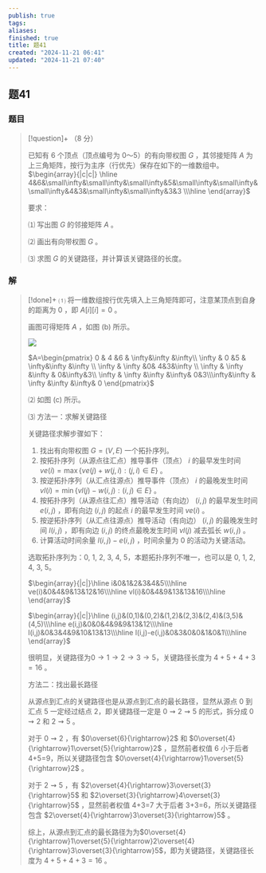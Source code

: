 ```yaml
---
publish: true
tags: 
aliases: 
finished: true
title: 题41
created: "2024-11-21 06:41"
updated: "2024-11-21 07:40"
---
```

## 题41
### 题目
> [!question]+
> （8 分）
> 
> 已知有 6 个顶点（顶点编号为 0～5）的有向带权图 $G$ ，其邻接矩阵 $A$ 为上三角矩阵，按行为主序（行优先）保存在如下的一维数组中。  
> $\begin{array}{|c|c|} \hline 4&6&\small\infty&\small\infty&\small\infty&5&\small\infty&\small\infty&\small\infty&4&3&\small\infty&\small\infty&3&3 \\\hline \end{array}$
> 
> 要求：
> 
> ⑴ 写出图 $G$ 的邻接矩阵 $A$ 。
> 
> ⑵ 画出有向带权图 $G$ 。
> 
> ⑶ 求图 $G$ 的关键路径，并计算该关键路径的长度。
### 解
> [!done]+
> ⑴ 将一维数组按行优先填入上三角矩阵即可，注意某顶点到自身的距离为 $0$ ，即 $A[i][i]=0$ 。
> 
> 画图可得矩阵 $A$ ，如图 (b) 所示。
> 
> ![](https://pic1.zhimg.com/v2-1689bf5faab6b6d2991f3c1af681e846_r.jpg)
> 
> $A=\begin{pmatrix} 0 & 4 &6 & \infty&\infty &\infty\\ \infty & 0 &5 & \infty&\infty &\infty \\ \infty & \infty &0& 4&3&\infty \\ \infty & \infty &\infty & 0&\infty&3\\ \infty & \infty &\infty &\infty& 0&3\\\infty&\infty & \infty &\infty &\infty& 0 \end{pmatrix}$
> 
> ⑵ 如图 (c) 所示。
> 
> ⑶ 方法一：求解关键路径
> 
> 关键路径求解步骤如下：
> 
> 1. 找出有向带权图 $G=(V,E)$ 一个拓扑序列。
> 2. 按拓扑序列（从源点往汇点）推导事件（顶点） $i$ 的最早发生时间 $ve(i) = \max\{ve(j)+w(j,i):(j,i)\in E\}$ 。
> 3. 按逆拓扑序列（从汇点往源点）推导事件（顶点） $i$ 的最晚发生时间 $vl(i)=\min \{vl(j)-w(i,j):(i,j)\in E\}$ 。
> 4. 按拓扑序列（从源点往汇点）推导活动（有向边） $(i,j)$ 的最早发生时间 $e(i,j)$ ，即有向边 $(i,j)$ 的起点 $i$ 的最早发生时间 $ve(i)$ 。
> 5. 按逆拓扑序列（从汇点往源点）推导活动（有向边） $(i,j)$ 的最晚发生时间 $l(i,j)$ ，即有向边 $(i,j)$ 的终点最晚发生时间 $vl(j)$ 减去弧长 $w(i,j)$ 。
> 6. 计算活动时间余量 $l(i,j)-e(i,j)$ ，时间余量为 $0$ 的活动为关键活动。
> 
> 选取拓扑序列为：0, 1, 2, 3, 4, 5，本题拓扑序列不唯一，也可以是 0, 1, 2, 4, 3, 5。
> 
> $\begin{array}{|c|}\hline i&0&1&2&3&4&5\\\hline ve(i)&0&4&9&13&12&16\\\hline vl(i)&0&4&9&13&13&16\\\hline \end{array}$
> 
> $\begin{array}{|c|}\hline (i,j)&(0,1)&(0,2)&(1,2)&(2,3)&(2,4)&(3,5)&(4,5)\\\hline e(i,j)&0&0&4&9&9&13&12\\\hline l(i,j)&0&3&4&9&10&13&13\\\hline l(i,j)-e(i,j)&0&3&0&0&1&0&1\\\hline \end{array}$
> 
> 很明显，关键路径为$0\rightarrow1\rightarrow2\rightarrow3\rightarrow5$，关键路径长度为 $4+5+4+3=16$ 。
> 
> 方法二：找出最长路径
> 
> 从源点到汇点的关键路径也是从源点到汇点的最长路径，显然从源点 0 到汇点 5 一定经过结点 2，即关键路径一定是 $0\rightsquigarrow2\rightsquigarrow5$ 的形式，拆分成 $0\rightsquigarrow2$ 和 $2\rightsquigarrow5$ 。
> 
> 对于 $0\rightsquigarrow2$ ，有 $0\overset{6}{\rightarrow}2$ 和 $0\overset{4}{\rightarrow}1\overset{5}{\rightarrow}2$ ，显然前者权值 6 小于后者 4+5=9，所以关键路径包含 $0\overset{4}{\rightarrow}1\overset{5}{\rightarrow}2$ 。
> 
> 对于 $2\rightsquigarrow5$ ，有 $2\overset{4}{\rightarrow}3\overset{3}{\rightarrow}5$ 和 $2\overset{3}{\rightarrow}4\overset{3}{\rightarrow}5$ ，显然前者权值 4+3=7 大于后者 3+3=6，所以关键路径包含 $2\overset{4}{\rightarrow}3\overset{3}{\rightarrow}5$ 。
> 
> 综上，从源点到汇点的最长路径为为$0\overset{4}{\rightarrow}1\overset{5}{\rightarrow}2\overset{4}{\rightarrow}3\overset{3}{\rightarrow}5$，即为关键路径，关键路径长度为 $4+5+4+3=16$ 。
